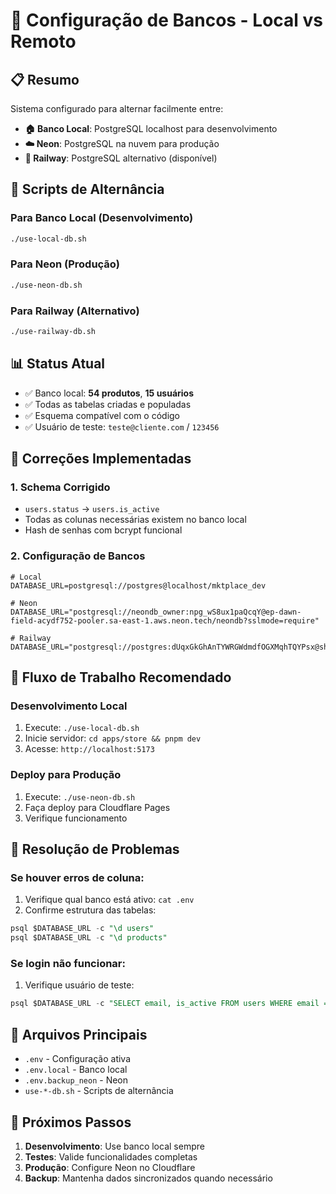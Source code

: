 # 🔄 Configuração de Bancos - Local vs Remoto

## 📋 Resumo
Sistema configurado para alternar facilmente entre:
- **🏠 Banco Local**: PostgreSQL localhost para desenvolvimento
- **☁️ Neon**: PostgreSQL na nuvem para produção
- **🚂 Railway**: PostgreSQL alternativo (disponível)

## 🚀 Scripts de Alternância

### Para Banco Local (Desenvolvimento)
```bash
./use-local-db.sh
```

### Para Neon (Produção)
```bash
./use-neon-db.sh
```

### Para Railway (Alternativo)
```bash
./use-railway-db.sh
```

## 📊 Status Atual
- ✅ Banco local: **54 produtos**, **15 usuários**
- ✅ Todas as tabelas criadas e populadas
- ✅ Esquema compatível com o código
- ✅ Usuário de teste: `teste@cliente.com` / `123456`

## 🔧 Correções Implementadas

### 1. Schema Corrigido
- `users.status` → `users.is_active`
- Todas as colunas necessárias existem no banco local
- Hash de senhas com bcrypt funcional

### 2. Configuração de Bancos
```env
# Local
DATABASE_URL=postgresql://postgres@localhost/mktplace_dev

# Neon
DATABASE_URL="postgresql://neondb_owner:npg_wS8ux1paQcqY@ep-dawn-field-acydf752-pooler.sa-east-1.aws.neon.tech/neondb?sslmode=require"

# Railway
DATABASE_URL="postgresql://postgres:dUqxGkGhAnTYWRGWdmdfOGXMqhTQYPsx@shinkansen.proxy.rlwy.net:41615/railway"
```

## 🔄 Fluxo de Trabalho Recomendado

### Desenvolvimento Local
1. Execute: `./use-local-db.sh`
2. Inicie servidor: `cd apps/store && pnpm dev`
3. Acesse: `http://localhost:5173`

### Deploy para Produção
1. Execute: `./use-neon-db.sh`
2. Faça deploy para Cloudflare Pages
3. Verifique funcionamento

## 🐛 Resolução de Problemas

### Se houver erros de coluna:
1. Verifique qual banco está ativo: `cat .env`
2. Confirme estrutura das tabelas:
```sql
psql $DATABASE_URL -c "\d users"
psql $DATABASE_URL -c "\d products"
```

### Se login não funcionar:
1. Verifique usuário de teste:
```sql
psql $DATABASE_URL -c "SELECT email, is_active FROM users WHERE email = 'teste@cliente.com';"
```

## 📁 Arquivos Principais
- `.env` - Configuração ativa
- `.env.local` - Banco local
- `.env.backup_neon` - Neon
- `use-*-db.sh` - Scripts de alternância

## 🎯 Próximos Passos
1. **Desenvolvimento**: Use banco local sempre
2. **Testes**: Valide funcionalidades completas
3. **Produção**: Configure Neon no Cloudflare
4. **Backup**: Mantenha dados sincronizados quando necessário 